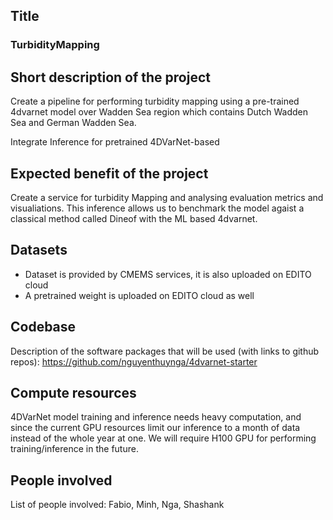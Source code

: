 
## Title 
### TurbidityMapping

## Short description of the project 
Create a pipeline for performing turbidity mapping using a pre-trained 4dvarnet model
over Wadden Sea region which contains Dutch Wadden Sea and German Wadden Sea.

Integrate Inference for pretrained 4DVarNet-based 

## Expected benefit of the project
Create a service for turbidity Mapping and analysing evaluation metrics and visualiations. 
This inference allows us to benchmark the model agaist a classical method called Dineof
with the ML based 4dvarnet.

## Datasets
- Dataset is provided by CMEMS services, it is also uploaded on EDITO cloud
- A pretrained weight is uploaded on EDITO cloud as well

## Codebase
Description of the software packages that will be used (with links to github repos): https://github.com/nguyenthuynga/4dvarnet-starter

## Compute resources 
4DVarNet model training and inference needs heavy computation, and since the current GPU resources limit our inference to a month of data instead of the whole year at one. 
We will require H100 GPU for performing training/inference in the future.    

## People involved 
List of people involved: Fabio, Minh, Nga, Shashank
